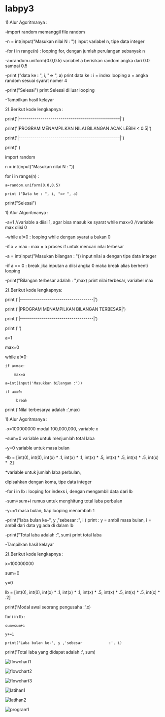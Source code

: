 # labpy3
1).Alur Agoritmanya :

-import random memanggil file random

-n = int(input("Masukan nilai N : ")) input variabel n, tipe data integer

-for i in range(n) : looping for, dengan jumlah perulangan sebanyak n

-a=random.uniform(0.0,0.5) variabel a berisikan random angka dari 0.0 sampai 0.5

-print ("data ke : ", i, "=> ", a) print data ke : i = index looping a = angka random sesuai syarat nomer 4

-print("Selesai") print Selesai di luar looping

-Tampilkan hasil kelayar

2).Berikut kode lengkapnya :

print('|---------------------------------------------------|')

print('|PROGRAM MENAMPILKAN NILAI BILANGAN ACAK LEBIH < 0.5|')

print('|---------------------------------------------------|')

print('')

import random

n = int(input("Masukan nilai N : "))

for i in range(n) :

    a=random.uniform(0.0,0.5)
    
    print ("Data ke : ", i, "=> ", a)
    
print("Selesai")


1).Alur Algoritmanya :

-a=1 //variable a diisi 1, agar bisa masuk ke syarat while max=0 //variable max diisi 0
    
-while a!=0 : looping while dengan syarat a bukan 0

-if x > max : max = a proses if untuk mencari nilai terbesar

-a = int(input("Masukan bilangan : ")) input nilai a dengan tipe data integer

-if a == 0 : break jika inputan a diisi angka 0 maka break alias berhenti looping

-print("Bilangan terbesar adalah : ",max) print nilai terbesar, variabel max


2).Berikut kode lengkapnya:

print ('|-------------------------------------|')

print ('|PROGRAM MENAMPILKAN BILANGAN TERBESAR|')

print ('|-------------------------------------|')

print ('')

a=1

max=0

while a!=0:

    if a>max:
    
        max=a
        
    a=int(input('Masukkan bilangan :'))
    
    if a==0:
    
         break
        
print ('Nilai terbesarya adalah :',max)

1).Alur Agoritmanya :

-x=100000000 modal 100,000,000, variable x

-sum=0 variable untuk menjumlah total laba

-y=0 variable untuk masa bulan

-lb = [int(0), int(0), int(x) * .1, int(x) * .1, int(x) * .5, int(x) * .5, int(x) * .5, int(x) * .2] 

*variable untuk jumlah laba perbulan, 

 dipisahkan dengan koma, tipe data integer
 
-for i in lb : looping for indexs i, dengan mengambil data dari lb

-sum=sum+i rumus untuk menghitung total laba perbulan

-y+=1 masa bulan, tiap looping menambah 1

-print("laba bulan ke-", y ,"sebesar :", i ) print : y = ambil masa bulan, i = ambil dari data yg ada di dalam lb

-print("Total laba adalah :", sum) print total laba

-Tampilkan hasil kelayar 

2).Berikut kode lengkapnya :

x=100000000

sum=0

y=0

lb = [int(0), int(0), int(x) * .1, int(x) * .1, int(x) * .5, int(x) * .5, int(x) * .5, int(x) * .2]

print('Modal awal seorang pengusaha        :',x)

for i in lb :

    sum=sum+i
    
    y+=1
    
    print('Laba bulan ke-', y ,'sebesar            :', i)

print('Total laba yang didapat adalah      :', sum)


![flowchart1](https://user-images.githubusercontent.com/43899133/52893529-cc793e80-31cf-11e9-9c59-c11bd905c0d6.png)

![flowchart2](https://user-images.githubusercontent.com/43899133/52893530-d00cc580-31cf-11e9-9359-106996608278.png)

![flowchart3](https://user-images.githubusercontent.com/43899133/52893531-d26f1f80-31cf-11e9-81f9-3af17a891615.png)


![latihan1](https://user-images.githubusercontent.com/43899133/52893735-63df9100-31d2-11e9-8fbe-4e1e4330a72f.png)

![latihan2](https://user-images.githubusercontent.com/43899133/52893738-680bae80-31d2-11e9-9302-a3a846b9f08e.png)

![program1](https://user-images.githubusercontent.com/43899133/52893740-6b9f3580-31d2-11e9-87cd-a28c1f0078a2.png)




